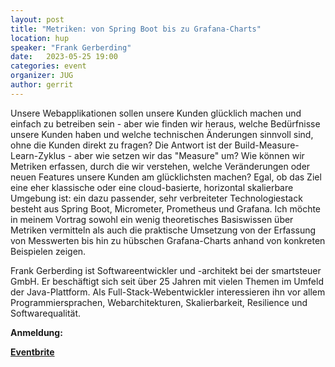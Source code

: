 ```yaml
---
layout: post
title: "Metriken: von Spring Boot bis zu Grafana-Charts"
location: hup
speaker: "Frank Gerberding"
date:   2023-05-25 19:00
categories: event
organizer: JUG
author: gerrit
---
```

Unsere Webapplikationen sollen unsere Kunden glücklich machen und einfach zu betreiben sein - aber wie finden wir heraus,
welche Bedürfnisse unsere Kunden haben und welche technischen Änderungen sinnvoll sind, ohne die Kunden direkt zu fragen?
Die Antwort ist der Build-Measure-Learn-Zyklus - aber wie setzen wir das "Measure" um? 
Wie können wir Metriken erfassen, durch die wir verstehen, welche Veränderungen oder neuen Features unsere Kunden am glücklichsten machen? 
Egal, ob das Ziel eine eher klassische oder eine cloud-basierte, horizontal skalierbare Umgebung ist:
ein dazu passender, sehr verbreiteter Technologiestack besteht aus Spring Boot, Micrometer, Prometheus und Grafana.
Ich möchte in meinem Vortrag sowohl ein wenig theoretisches Basiswissen über Metriken vermitteln als auch die praktische Umsetzung 
von der Erfassung von Messwerten bis hin zu hübschen Grafana-Charts anhand von konkreten Beispielen zeigen.

Frank Gerberding ist Softwareentwickler und -architekt bei der smartsteuer GmbH.
Er beschäftigt sich seit über 25 Jahren mit vielen Themen im Umfeld der Java-Plattform.
Als Full-Stack-Webentwickler interessieren ihn vor allem Programmiersprachen, Webarchitekturen, Skalierbarkeit, Resilience und Softwarequalität.

**Anmeldung:**

[**Eventbrite**](https://www.eventbrite.de/e/metriken-von-spring-boot-bis-zu-grafana-charts-tickets-636167934417)

